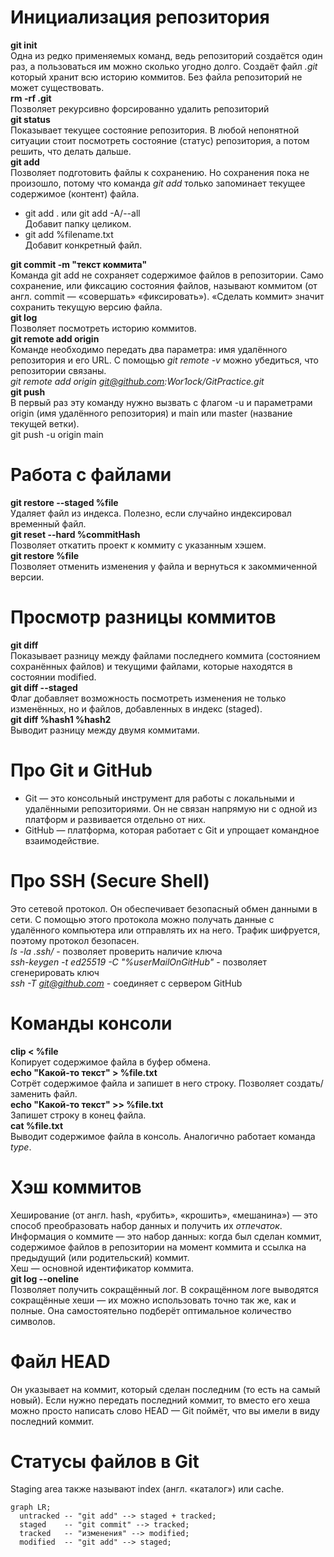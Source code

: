 # Инициализация репозитория
**git init**  
Одна из редко применяемых команд, ведь репозиторий создаётся один раз, а пользоваться им можно сколько угодно долго.
Создаёт файл *.git* который хранит всю историю коммитов. Без файла репозиторий не может существовать.  
**rm -rf .git**  
Позволяет рекурсивно форсированно удалить репозиторий  
**git status**  
Показывает текущее состояние репозитория. В любой непонятной ситуации стоит посмотреть состояние (статус) репозитория, а потом решить, что делать дальше.  
**git add**  
Позволяет подготовить файлы к сохранению. Но сохранения пока не произошло, потому что команда *git add* только запоминает текущее содержимое (контент) файла.  
* git add . или git add -A/--all  
Добавит папку целиком.  
* git add %filename.txt  
Добавит конкретный файл.  


**git commit -m "текст коммита"**  
Команда git add не сохраняет содержимое файлов в репозитории. Само сохранение, или фиксацию состояния файлов, называют коммитом (от англ. commit — «совершать» «фиксировать»). «Сделать коммит» значит сохранить текущую версию файла.  
**git log**  
Позволяет посмотреть историю коммитов.  
**git remote add origin**  
Команде необходимо передать два параметра: имя удалённого репозитория и его URL. С помощью *git remote -v* можно убедиться, что репозитории связаны.  
*git remote add origin git@github.com:Wor1ock/GitPractice.git*  
**git push**  
В первый раз эту команду нужно вызвать с флагом -u и параметрами origin (имя удалённого репозитория) и main или master (название текущей ветки).  
git push -u origin main


# Работа с файлами
**git restore --staged %file**  
Удаляет файл из индекса. Полезно, если случайно индексировал временный файл.  
**git reset --hard %commitHash**  
Позволяет откатить проект к коммиту с указанным хэшем.  
**git restore %file**  
Позволяет отменить изменения у файла и вернуться к закоммиченной версии.  

# Просмотр разницы коммитов  
**git diff**  
Показывает разницу между файлами последнего коммита (состоянием сохранённых файлов) и текущими файлами, которые находятся в состоянии modified.  
**git diff --staged**  
Флаг добавляет возможность посмотреть изменения не только изменённых, но и файлов, добавленных в индекс (staged).  
**git diff %hash1 %hash2**  
Выводит разницу между двумя коммитами.


# Про Git и GitHub  
* Git — это консольный инструмент для работы с локальными и удалёнными репозиториями. Он не связан напрямую ни с одной из платформ и развивается отдельно от них.  
* GitHub — платформа, которая работает с Git и упрощает командное взаимодействие.  


# Про SSH (Secure Shell)  
Это сетевой протокол. Он обеспечивает безопасный обмен данными в сети. С помощью этого протокола можно получать данные с удалённого компьютера или отправлять их на него. Трафик шифруется, поэтому протокол безопасен.  
*ls -la .ssh/* - позволяет проверить наличие ключа  
*ssh-keygen -t ed25519 -C "%userMailOnGitHub"* - позволяет сгенерировать ключ  
*ssh -T git@github.com* - соединяет с сервером GitHub  


# Команды консоли
**clip < %file**   
Копирует содержимое файла в буфер обмена.  
**echo "Какой-то текст" > %file.txt**  
Сотрёт содержимое файла и запишет в него строку. Позволяет создать/заменить файл.  
**echo "Какой-то текст" >> %file.txt**  
Запишет строку в конец файла.  
**cat %file.txt**  
Выводит содержимое файла в консоль. Аналогично работает команда *type*.  

# Хэш коммитов  
Хеширование (от англ. hash, «рубить», «крошить», «мешанина») — это способ преобразовать набор данных и получить их *отпечаток*.  
Информация о коммите — это набор данных: когда был сделан коммит, содержимое файлов в репозитории на момент коммита и ссылка на предыдущий (или родительский) коммит.  
Хеш — основной идентификатор коммита.  
**git log --oneline**  
Позволяет получить сокращённый лог. В сокращённом логе выводятся сокращённые хеши — их можно использовать точно так же, как и полные. Она самостоятельно подберёт оптимальное количество символов.  

# Файл HEAD  
Он указывает на коммит, который сделан последним (то есть на самый новый). Если нужно передать последний коммит, то вместо его хеша можно просто написать слово HEAD — Git поймёт, что вы имели в виду последний коммит.  

# Статусы файлов в Git
Staging area также называют index (англ. «каталог») или cache.  

```mermaid
graph LR;
  untracked -- "git add" --> staged + tracked;
  staged    -- "git commit" --> tracked;
  tracked   -- "изменения" --> modified;
  modified  -- "git add" --> staged;
```
